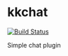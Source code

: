# kkchat
[![Build Status](https://ci.kolyakot33.me/job/kkchat/badge/icon)](https://ci.kolyakot33.me/job/kkchat/)

Simple chat plugin

